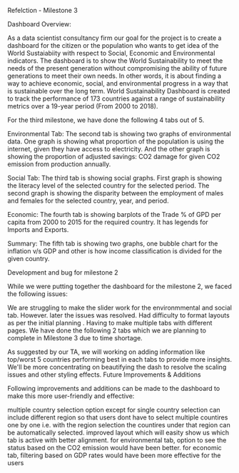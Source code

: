 Refelction - Milestone 3

Dashboard Overview:

As a data scientist consultancy firm our goal for the project is to create a dashboard for the citizen or the population who wants to get idea of the World Sustaiabiity with respect to Social, Economic and Environmental indicators. The dashboard is to show the World Sustainability to meet the needs of the present generation without compromising the ability of future generations to meet their own needs. In other words, it is about finding a way to achieve economic, social, and environmental progress in a way that is sustainable over the long term. World Sustainability Dashboard is created to track the performance of 173 countries against a range of sustainability metrics over a 19-year period (From 2000 to 2018).

For the third milestone, we have done the following 4 tabs out of 5. 

Environmental Tab: The second tab is showing two graphs of environmental data. One graph is showing what proportion of the population is using the internet, given they have access to electricity. And the other graph is showing the proportion of adjusted savings: CO2 damage for given CO2 emission from production annually.

Social Tab: The third tab is showing social graphs. First graph is showing the literacy level of the selected country for the selected period. The second graph is showing the disparity between the employment of males and females for the selected country, year, and period.

Economic: The fourth tab is showing barplots of the Trade % of GPD per capita from 2000 to 2015 for the required country. It has legends for Imports and Exports.

Summary: The fifth tab is showing two graphs, one bubble chart for the inflation v/s GDP and other is how income classification is divided for the given country.

Development and bug for milestone 2

While we were putting together the dashboard for the milestone 2, we faced the following issues:

We are struggling to make the slider work for the environmmental and social tab. However. later the issues was resolved.
Had difficulty to format layouts as per the initial planning .
Having to make multiple tabs with different pages.
We have done the following 2 tabs which we are planning to complete in Milestone 3 due to time shortage.

As suggested by our TA, we will working on adding information like top/worst 5 countries performing best in each tabs to provide more insights.
We'll be more concentrating on beautifying the dash to resolve the scaling issues and other styling effects.
Future Improvements & Additions

Following improvements and additions can be made to the dashboard to make this more user-friendly and effective:

multiple country selection option except for single country selection
can include different region so that users dont have to select multiple countires one by one i.e. with the region selection the countires under that region can be automatically selected.
improved layout which will easity show us which tab is active with better alignment.
for environmental tab, option to see the status based on the CO2 emission would have been better.
for economic tab, filtering based on GDP rates would have been more effective for the users
